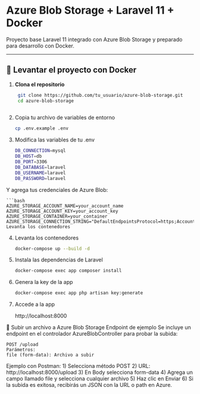 # Azure Blob Storage + Laravel 11 + Docker

Proyecto base Laravel 11 integrado con Azure Blob Storage y preparado para desarrollo con Docker.

---

## 🚀 Levantar el proyecto con Docker

1. **Clona el repositorio**

   ```bash
    git clone https://github.com/tu_usuario/azure-blob-storage.git
    cd azure-blob-storage
    

2. Copia tu archivo de variables de entorno

    ```bash
    cp .env.example .env

3. Modifica las variables de tu .env

    ```bash
    DB_CONNECTION=mysql
    DB_HOST=db
    DB_PORT=3306
    DB_DATABASE=laravel
    DB_USERNAME=laravel
    DB_PASSWORD=laravel

Y agrega tus credenciales de Azure Blob:

    ```bash
    AZURE_STORAGE_ACCOUNT_NAME=your_account_name
    AZURE_STORAGE_ACCOUNT_KEY=your_account_key
    AZURE_STORAGE_CONTAINER=your_container
    AZURE_STORAGE_CONNECTION_STRING="DefaultEndpointsProtocol=https;AccountName=your_account_name;AccountKey=your_account_key;EndpointSuffix=core.windows.net"
    Levanta los contenedores

4. Levanta los contenedores

    ```bash
    docker-compose up --build -d

5. Instala las dependencias de Laravel

    ```bash
    docker-compose exec app composer install


6. Genera la key de la app

    ```bash
    docker-compose exec app php artisan key:generate

7. Accede a la app

    http://localhost:8000


📂 Subir un archivo a Azure Blob Storage
Endpoint de ejemplo
Se incluye un endpoint en el controlador AzureBlobController para probar la subida:

    POST /upload
    Parámetros:
    file (form-data): Archivo a subir

Ejemplo con Postman:
    1) Selecciona método POST
    2) URL: http://localhost:8000/upload
    3) En Body selecciona form-data
    4) Agrega un campo llamado file y selecciona cualquier archivo
    5) Haz clic en Enviar
    6) Si la subida es exitosa, recibirás un JSON con la URL o path en Azure.